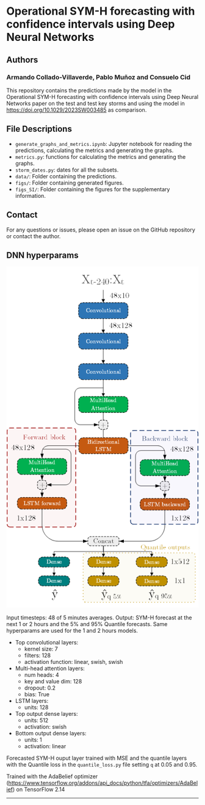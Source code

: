 # Operational SYM-H forecasting with confidence intervals using Deep Neural Networks
## Authors
### Armando Collado-Villaverde, Pablo Muñoz and Consuelo Cid

This repository contains the predictions made by the model in the Operational SYM-H forecasting with confidence intervals using Deep Neural Networks paper on the test and test key storms and using the model in https://doi.org/10.1029/2023SW003485 as comparison.

## File Descriptions

- `generate_graphs_and_metrics.ipynb`: Jupyter notebook for reading the predictions, calculating the metrics and generating the graphs.
- `metrics.py`: functions for calculating the metrics and generating the graphs.
- `storm_dates.py`: dates for all the subsets.
- `data/`: Folder containing the predictions.
- `figs/`: Folder containing generated figures.
- `figs_SI/`: Folder containing the figures for the supplementary information.

## Contact

For any questions or issues, please open an issue on the GitHub repository or contact the author.

## DNN hyperparams

![DNN sketch](arch_q_alpha.png "DNN sketch")

Input timesteps: 48 of 5 minutes averages.
Output: SYM-H forecast at the next 1 or 2 hours and the 5% and 95% Quantile forecasts.
Same hyperparams are used for the 1 and 2 hours models.

* Top convolutional layers:
    * kernel size: 7
    * filters: 128
    * activation function: linear, swish, swish
* Multi-head attention layers:
  * num heads: 4
  * key and value dim: 128
  * dropout: 0.2
  * bias: True
* LSTM layers:
  * units: 128
* Top output dense layers:
  * units: 512
  * activation: swish
* Bottom output dense layers:
  * units: 1
  * activation: linear

Forecasted SYM-H ouput layer trained with MSE and the quantile layers with the Quantile loss in the `quantile_loss.py` file setting `q` at 0.05 and 0.95.

Trained with the AdaBelief optimizer (https://www.tensorflow.org/addons/api_docs/python/tfa/optimizers/AdaBelief) on TensorFlow 2.14

---
